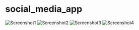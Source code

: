 # social_media_app

![Screenshot1](https://user-images.githubusercontent.com/69943504/226191601-53bc5073-b2dd-47fa-80b2-ac328977b31b.png)
![Screenshot2](https://user-images.githubusercontent.com/69943504/226191604-0e3f730d-0071-4551-a012-e5c8875c2157.png)
![Screenshot3](https://user-images.githubusercontent.com/69943504/226191609-478ad295-e3cf-4fa4-b90f-b0f5bec20890.png)
![Screenshot4](https://user-images.githubusercontent.com/69943504/226191614-4ff422cb-8752-4c90-a149-26291e8767ad.png)
